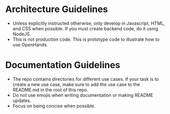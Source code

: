 # Architecture Guidelines
- Unless explicitly instructed otherwise, only develop in Javascript, HTML, and CSS when possible. If you must create backend code, do it using NodeJS.
- This is not production code. This is prototype code to illustrate how to use OpenHands.

# Documentation Guidelines
- The repo contains directories for different use cases. If your task is to create a new use case, make sure to add the use case to the README.md in the root of this repo.
- Do not use emojis when writing documentation or making README updates.
- Focus on being concise when possible.